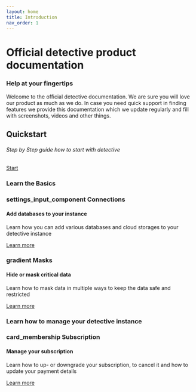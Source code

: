 ```yaml
---
layout: home
title: Introduction
nav_order: 1
---
```


# Official detective product documentation
### Help at your fingertips

Welcome to the official detective documentation. We are sure you will love our product as much as we do.
In case you need quick support in finding features we provide this documentation which we update regularly and fill with screenshots, videos and other things.

<div class="highlight" style="background-image: url('./assets/images/4689.jpg');">
  <div class="highlight-content">
    <h2>Quickstart</h2>
    <h6>Step by Step guide how to start with detective</h6>
    <a href="quickstart" class="btn btn-highlight">Start</a>
  </div>
</div>

### Learn the Basics

<div style="position: abolute; right:0; left: 0;">
    <div class="card">
      <div class="card-body">
        <h3 class="card-title"><span class="material-icons md-18">settings_input_component</span> Connections</h3>
        <h4 class="card-subtitle mb-2 text-muted">Add databases to your instance</h4>
        <p class="card-text">Learn how you can add various databases and cloud storages to your detective instance</p>
        <a href="connections" class="btn">Learn more</a>
      </div>
    </div>
    <div class="card">
      <div class="card-body">
        <h3 class="card-title"><span class="material-icons md-18">gradient</span> Masks</h3>
        <h4 class="card-subtitle mb-2 text-muted">Hide or mask critical data</h4>
        <p class="card-text">Learn how to mask data in multiple ways to keep the data safe and restricted</p>
        <a href="masking" class="btn">Learn more</a>
      </div>
    </div>
</div>



### Learn how to manage your detective instance
<div style="position: abolute; right:0; left: 0;">
    <div class="card">
      <div class="card-body">
        <h3 class="card-title"><span class="material-icons md-18">card_membership</span> Subscription</h3>
        <h4 class="card-subtitle mb-2 text-muted">Manage your subscription</h4>
        <p class="card-text">Learn how to up- or downgrade your subscription, to cancel it and how to update your payment details</p>
        <a href="subscription" class="btn">Learn more</a>
      </div>
    </div>
</div>    


<link href="https://fonts.googleapis.com/icon?family=Material+Icons"
      rel="stylesheet">
